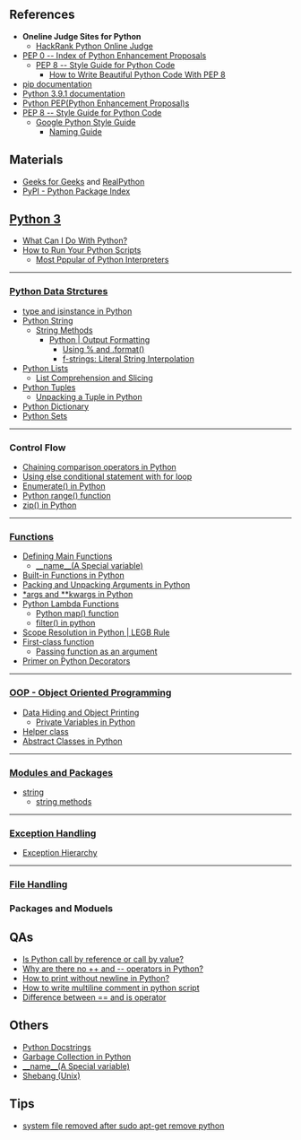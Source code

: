 ## References
- **Oneline Judge Sites for Python**
  - [HackRank Python Online Judge](https://t.ly/fsYV)
- [PEP 0 -- Index of Python Enhancement Proposals](https://t.ly/lG5V)
  - [PEP 8 -- Style Guide for Python Code](https://t.ly/aXbd)
    - [How to Write Beautiful Python Code With PEP 8](https://t.ly/r5Ke)
- [pip documentation](https://t.ly/8dS9)
- [Python 3.9.1 documentation](https://docs.python.org/3)
- [Python PEP(Python Enhancement Proposal)s](https://www.python.org/dev/peps)
- [PEP 8 -- Style Guide for Python Code](https://www.python.org/dev/peps/pep-0008/)
  - [Google Python Style Guide](https://google.github.io/styleguide/pyguide.html)
    - [Naming Guide](https://google.github.io/styleguide/pyguide.html#s3.16-naming)

## Materials
- [Geeks for Geeks](https://t.ly/TkmL) and [RealPython](https://t.ly/7HTX)
- [PyPI - Python Package Index](https://t.ly/awew)


## [Python 3](https://docs.python.org/3/)
- [What Can I Do With Python?](https://t.ly/NgBb)
- [How to Run Your Python Scripts](https://t.ly/S60f)
  - [Most Pppular of Python Interpreters](https://t.ly/QM3E)

---
### [Python Data Strctures](https://t.ly/GSrU)
- [type and isinstance in Python](https://t.ly/m7cr)
- [Python String](https://t.ly/5C82)
  - [String Methods](https://t.ly/fGu9)
    - [Python | Output Formatting](https://t.ly/eOtn)
      - [Using % and .format()](https://t.ly/d1N7)
      - [f-strings: Literal String Interpolation](https://t.ly/iebt)
- [Python Lists](https://t.ly/9t27)
  - [List Comprehension and Slicing](https://t.ly/XTLJ)
- [Python Tuples](https://t.ly/XvpL)
  - [Unpacking a Tuple in Python](https://t.ly/k794)
- [Python Dictionary](https://t.ly/Hnp8)
- [Python Sets](https://t.ly/05H3)

---
### Control Flow
<ul>
  <li><a href="https://www.geeksforgeeks.org/chaining-comparison-operators-python/?ref=lbp">Chaining comparison operators in Python</a></li>
  
  <li><a href="https://t.ly/Gn52">Using else conditional statement with for loop</a></li>
  
  <li><a href="https://t.ly/9DCN">Enumerate() in Python</a></li>
  
  <li><a href="https://www.geeksforgeeks.org/python-range-function/">Python range() function</a></li>
  
  <li><a href="https://www.geeksforgeeks.org/zip-in-python/">zip() in Python</a></li>
</ul>

---
### [Functions](https://t.ly/snxT)
- [Defining Main Functions](https://t.ly/ttik)
  - [\_\_name\_\_(A Special variable)](https://t.ly/R9ZQ)
- [Built-in Functions in Python](https://docs.python.org/3/library/functions.html)
- [Packing and Unpacking Arguments in Python](https://www.geeksforgeeks.org/packing-and-unpacking-arguments-in-python/)
- [\*args and \*\*kwargs in Python](https://www.geeksforgeeks.org/args-kwargs-python/)
- [Python Lambda Functions](https://t.ly/QEAZ)
  - [Python map() function](https://t.ly/NeLB)
  - [filter() in python](https://t.ly/ZfwE)
- [Scope Resolution in Python | LEGB Rule](https://t.ly/wEtY)
- [First-class function](https://t.ly/sM9h)
  - [Passing function as an argument](https://t.ly/tkqe)
- [Primer on Python Decorators](https://t.ly/cCgd)

---
### [OOP - Object Oriented Programming](https://t.ly/qncE)
- [Data Hiding and Object Printing](https://t.ly/QTdD)
  - [Private Variables in Python](https://t.ly/flme)
- [Helper class](https://t.ly/XiXM)
- [Abstract Classes in Python](https://t.ly/xTHa)

---
### [Modules and Packages](https://t.ly/j7Ym)
<ul>
  <li><a href="https://t.ly/ddEB">string</a>
    <ul>
      <li><a href="https://docs.python.org/3/library/stdtypes.html#string-methods">string methods</a></li>
    </ul>
  </li>
</ul>

---
### [Exception Handling](https://www.geeksforgeeks.org/python-exception-handling/?ref=lbp)
<ul>
  <li><a href="https://docs.python.org/3.8/library/exceptions.html#exception-hierarchy">Exception Hierarchy</a></li>
</ul>

---
### [File Handling](https://www.geeksforgeeks.org/file-handling-python/?ref=lbp)


### Packages and Moduels

## QAs
<ul>
  <li><a href="https://t.ly/PDSW">Is Python call by reference or call by value?</a></li>
  
  <li><a href="https://stackoverflow.com/questions/3654830/why-are-there-no-and-operators-in-python">Why are there no ++ and --​ operators in Python?</a></li>
  
  <li><a href="https://www.geeksforgeeks.org/print-without-newline-python/">How to print without newline in Python?</a></li>
  
  <li><a href="https://www.geeksforgeeks.org/multiline-comments-in-python/">How to write multiline comment in python script</a></li>
  
  <li><a href="https://www.geeksforgeeks.org/difference-operator-python/">Difference between == and is operator</a></li>
</ul>


## Others
- [Python Docstrings](https://www.geeksforgeeks.org/python-docstrings/)
- [Garbage Collection in Python](https://www.geeksforgeeks.org/garbage-collection-python/)
- [\_\_name\_\_(A Special variable)](https://t.ly/1Wiz)
- [Shebang (Unix)](https://t.ly/BltR)

## Tips
- [system file removed after sudo apt-get remove python](https://t.ly/ZdMS)
